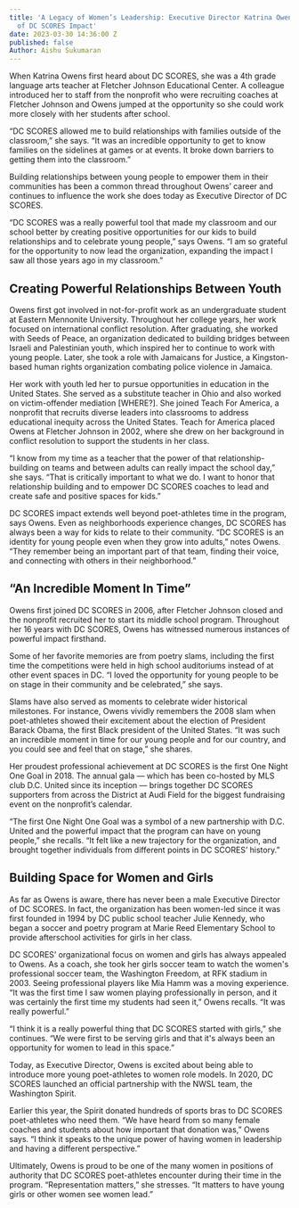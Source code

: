 ```yaml
---
title: 'A Legacy of Women’s Leadership: Executive Director Katrina Owens On Decades
  of DC SCORES Impact'
date: 2023-03-30 14:36:00 Z
published: false
Author: Aishu Sukumaran
---
```


When Katrina Owens first heard about DC SCORES, she was a 4th grade language arts teacher at Fletcher Johnson Educational Center. A colleague introduced her to staff from the nonprofit who were recruiting coaches at Fletcher Johnson and Owens jumped at the opportunity so she could work more closely with her students after school.

“DC SCORES allowed me to build relationships with families outside of the classroom,” she says. “It was an incredible opportunity to get to know families on the sidelines at games or at events. It broke down barriers to getting them into the classroom.”

Building relationships between young people to empower them in their communities has been a common thread throughout Owens’ career and continues to influence the work she does today as Executive Director of DC SCORES.

“DC SCORES was a really powerful tool that made my classroom and our school better by creating positive opportunities for our kids to build relationships and to celebrate young people,” says Owens. “I am so grateful for the opportunity to now lead the organization, expanding the impact I saw all those years ago in my classroom.”

## Creating Powerful Relationships Between Youth

Owens first got involved in not-for-profit work as an undergraduate student at Eastern Mennonite University. Throughout her college years, her work focused on international conflict resolution. After graduating, she worked with Seeds of Peace, an organization dedicated to building bridges between Israeli and Palestinian youth, which inspired her to continue to work with young people. Later, she took a role with Jamaicans for Justice, a Kingston-based human rights organization combating police violence in Jamaica.

Her work with youth led her to pursue opportunities in education in the United States. She served as a substitute teacher in Ohio and also worked on victim-offender mediation \[WHERE?\]. She joined Teach For America, a nonprofit that recruits diverse leaders into classrooms to address educational inequity across the United States. Teach for America placed Owens at Fletcher Johnson in 2002, where she drew on her background in conflict resolution to support the students in her class.

“I know from my time as a teacher that the power of that relationship-building on teams and between adults can really impact the school day,” she says. “That is critically important to what we do. I want to honor that relationship building and to empower DC SCORES coaches to lead and create safe and positive spaces for kids.”

DC SCORES impact extends well beyond poet-athletes time in the program, says Owens. Even as neighborhoods experience changes, DC SCORES has always been a way for kids to relate to their community. “DC SCORES is an identity for young people even when they grow into adults,” notes Owens. “They remember being an important part of that team, finding their voice, and connecting with others in their neighborhood.”

## “An Incredible Moment In Time”

Owens first joined DC SCORES in 2006, after Fletcher Johnson closed and the nonprofit recruited her to start its middle school program. Throughout her 16 years with DC SCORES, Owens has witnessed numerous instances of powerful impact firsthand.

Some of her favorite memories are from poetry slams, including the first time the competitions were held in high school auditoriums instead of at other event spaces in DC. “I loved the opportunity for young people to be on stage in their community and be celebrated,” she says.

Slams have also served as moments to celebrate wider historical milestones. For instance, Owens vividly remembers the 2008 slam when poet-athletes showed their excitement about the election of President Barack Obama, the first Black president of the United States. “It was such an incredible moment in time for our young people and for our country, and you could see and feel that on stage,” she shares.

Her proudest professional achievement at DC SCORES is the first One Night One Goal in 2018. The annual gala — which has been co-hosted by MLS club D.C. United since its inception — brings together DC SCORES supporters from across the District at Audi Field for the biggest fundraising event on the nonprofit’s calendar.

“The first One Night One Goal was a symbol of a new partnership with D.C. United and the powerful impact that the program can have on young people,” she recalls. “It felt like a new trajectory for the organization, and brought together individuals from different points in DC SCORES’ history.”

## Building Space for Women and Girls

As far as Owens is aware, there has never been a male Executive Director of DC SCORES. In fact, the organization has been women-led since it was first founded in 1994 by DC public school teacher Julie Kennedy, who began a soccer and poetry program at Marie Reed Elementary School to provide afterschool activities for girls in her class.

DC SCORES’ organizational focus on women and girls has always appealed to Owens. As a coach, she took her girls soccer team to watch the women's professional soccer team, the Washington Freedom, at RFK stadium in 2003. Seeing professional players like Mia Hamm was a moving experience. “It was the first time I saw women playing professionally in person, and it was certainly the first time my students had seen it,” Owens recalls. “It was really powerful.”

“I think it is a really powerful thing that DC SCORES started with girls,” she continues. “We were first to be serving girls and that it's always been an opportunity for women to lead in this space.”

Today, as Executive Director, Owens is excited about being able to introduce more young poet-athletes to women role models. In 2020, DC SCORES launched an official partnership with the NWSL team, the Washington Spirit.

Earlier this year, the Spirit donated hundreds of sports bras to DC SCORES poet-athletes who need them. “We have heard from so many female coaches and students about how important that donation was,” Owens says. “I think it speaks to the unique power of having women in leadership and having a different perspective.”

Ultimately, Owens is proud to be one of the many women in positions of authority that DC SCORES poet-athletes encounter during their time in the program. “Representation matters,” she stresses. “It matters to have young girls or other women see women lead.”